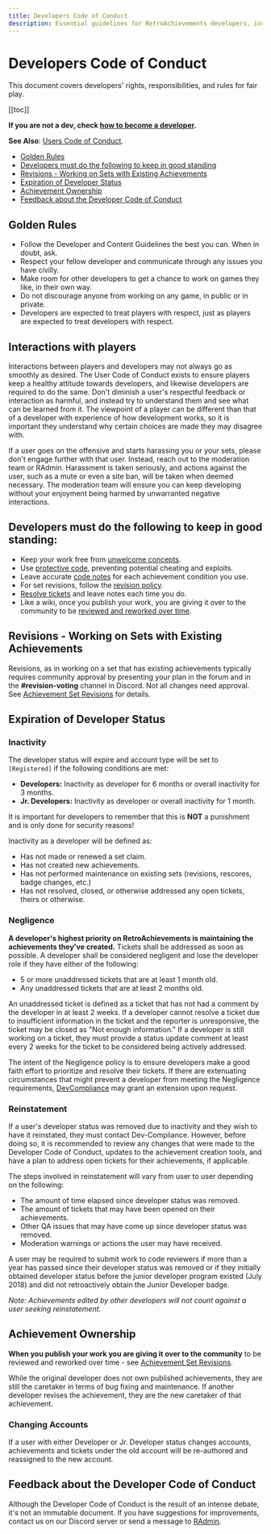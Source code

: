 ```yaml
---
title: Developers Code of Conduct
description: Essential guidelines for RetroAchievements developers, including responsibilities, rules for fair play, and steps to maintain good standing in the community.
---
```


# Developers Code of Conduct

This document covers developers' rights, responsibilities, and rules for fair play.

[[toc]]

**If you are not a dev, check [how to become a developer](/developer-docs/how-to-become-an-achievement-developer).**

**See Also**: [Users Code of Conduct](/guidelines/users/code-of-conduct).

- [Golden Rules](#golden-rules)
- [Developers must do the following to keep in good standing](#developers-must-do-the-following-to-keep-in-good-standing)
- [Revisions - Working on Sets with Existing Achievements](#revisions---working-on-sets-with-existing-achievements)
- [Expiration of Developer Status](#expiration-of-developer-status)
- [Achievement Ownership](#achievement-ownership)
- [Feedback about the Developer Code of Conduct](#feedback-about-the-developer-code-of-conduct)

## Golden Rules

- Follow the Developer and Content Guidelines the best you can. When in doubt, ask.
- Respect your fellow developer and communicate through any issues you have civilly.
- Make room for other developers to get a chance to work on games they like, in their own way.
- Do not discourage anyone from working on any game, in public or in private.
- Developers are expected to treat players with respect, just as players are expected to treat developers with respect.

## Interactions with players

Interactions between players and developers may not always go as smoothly as desired. The User Code of Conduct exists to ensure players keep a healthy attitude towards developers, and likewise developers are required to do the same. Don't diminish a user's respectful feedback or interaction as harmful, and instead try to understand them and see what can be learned from it. The viewpoint of a player can be different than that of a developer with experience of how development works, so it is important they understand why certain choices are made they may disagree with.

If a user goes on the offensive and starts harassing you or your sets, please don't engage further with that user. Instead, reach out to the moderation team or RAdmin. Harassment is taken seriously, and actions against the user, such as a mute or even a site ban, will be taken when deemed necessary. The moderation team will ensure you can keep developing without your enjoyment being harmed by unwarranted negative interactions.

## Developers must do the following to keep in good standing:

- Keep your work free from [unwelcome concepts](/guidelines/content/unwelcome-concepts).
- Use [protective code](/guidelines/content/achievement-set-requirements), preventing potential cheating and exploits.
- Leave accurate [code notes](/guidelines/content/code-notes) for each achievement condition you use.
- For set revisions, follow the [revision policy](/guidelines/content/achievement-set-revisions).
- [Resolve tickets](/guidelines/developers/handling-tickets) and leave notes each time you do.
- Like a wiki, once you publish your work, you are giving it over to the community to be [reviewed and reworked over time](#achievement-ownership).

## Revisions - Working on Sets with Existing Achievements

Revisions, as in working on a set that has existing achievements typically requires community approval by presenting your plan in the forum and in the **#revision-voting** channel in Discord. Not all changes need approval. See [Achievement Set Revisions](/guidelines/content/achievement-set-revisions) for details.

## Expiration of Developer Status

### Inactivity

The developer status will expire and account type will be set to `[Registered]` if the following conditions are met:

- **Developers:** Inactivity as developer for 6 months or overall inactivity for 3 months.
- **Jr. Developers:** Inactivity as developer or overall inactivity for 1 month.

It is important for developers to remember that this is **NOT** a punishment and is only done for security reasons!

Inactivity as a developer will be defined as:

- Has not made or renewed a set claim.
- Has not created new achievements.
- Has not performed maintenance on existing sets (revisions, rescores, badge changes, etc.)
- Has not resolved, closed, or otherwise addressed any open tickets, theirs or otherwise.

### Negligence

**A developer's highest priority on RetroAchievements is maintaining the achievements they've created.** Tickets shall be addressed as soon as possible. A developer shall be considered negligent and lose the developer role if they have either of the following:

- 5 or more unaddressed tickets that are at least 1 month old.
- Any unaddressed tickets that are at least 2 months old.

An unaddressed ticket is defined as a ticket that has not had a comment by the developer in at least 2 weeks. If a developer cannot resolve a ticket due to insufficient information in the ticket and the reporter is unresponsive, the ticket may be closed as "Not enough information." If a developer is still working on a ticket, they must provide a status update comment at least every 2 weeks for the ticket to be considered being actively addressed.

The intent of the Negligence policy is to ensure developers make a good faith effort to prioritize and resolve their tickets. If there are extenuating circumstances that might prevent a developer from meeting the Negligence requirements, [DevCompliance](https://retroachievements.org/messages/create?to=DevCompliance) may grant an extension upon request.

### Reinstatement

If a user's developer status was removed due to inactivity and they wish to have it reinstated, they must contact Dev-Compliance. However, before doing so, it is recommended to review any changes that were made to the Developer Code of Conduct, updates to the achievement creation tools, and have a plan to address open tickets for their achievements, if applicable.

The steps involved in reinstatement will vary from user to user depending on the following:

- The amount of time elapsed since developer status was removed.
- The amount of tickets that may have been opened on their achievements.
- Other QA issues that may have come up since developer status was removed.
- Moderation warnings or actions the user may have received.

A user may be required to submit work to code reviewers if more than a year has passed since their developer status was removed or if they initially obtained developer status before the junior developer program existed (July 2018) and did not retroactively obtain the Junior Developer badge.

_Note: Achievements edited by other developers will not count against a user seeking reinstatement._

## Achievement Ownership

**When you publish your work you are giving it over to the community** to be reviewed and reworked over time - see [Achievement Set Revisions](/guidelines/content/achievement-set-revisions).

While the original developer does not own published achievements, they are still the caretaker in terms of bug fixing and maintenance. If another developer revises the achievement, they are the new caretaker of that achievement.

### Changing Accounts

If a user with either Developer or Jr. Developer status changes accounts, achievements and tickets under the old account will be re-authored and reassigned to the new account.

## Feedback about the Developer Code of Conduct

Although the Developer Code of Conduct is the result of an intense debate, it's not an immutable document. If you have suggestions for improvements, contact us on our Discord server or send a message to [RAdmin](https://retroachievements.org/user/RAdmin).
